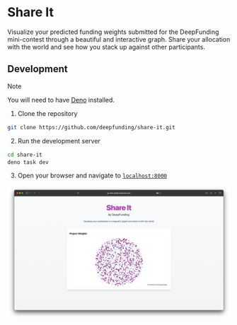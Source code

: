 # Share It

Visualize your predicted funding weights submitted for the DeepFunding
mini-contest through a beautiful and interactive graph. Share your allocation
with the world and see how you stack up against other participants.

## Development

> [!NOTE]
> You will need to have [Deno](https://deno.land) installed.

1. Clone the repository

```bash
git clone https://github.com/deepfunding/share-it.git
```

2. Run the development server

```bash
cd share-it
deno task dev
```

3. Open your browser and navigate to [`localhost:8000`](http://localhost:8000)

![Graph View](./assets/main-view.png)
